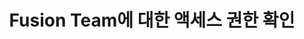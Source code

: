 ---
layout: default
title: Fusion Team에 대한 액세스 권한 확인
nav_order: 2
has_children: true
permalink: /docs/verify_access_to_fusion_team
parent: 액세스 Fusion 360
---